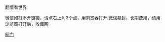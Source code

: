 翻墙看世界

微信如打不开链接，请点右上角3个点，用浏览器打开
微信易封，长期使用，请用浏览器打开后，收藏网
	
</div>
<a href="https://github.com/ogate/ogate/blob/master/README.md?ogWeb"   title="" target="_blank" class="style1">网门</a>

